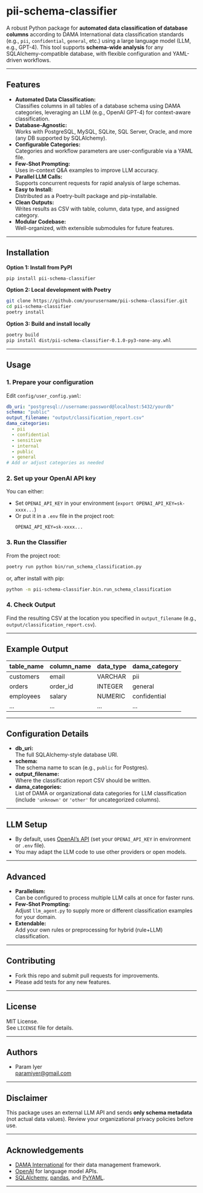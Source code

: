 
# pii-schema-classifier

A robust Python package for **automated data classification of database columns** according to DAMA International data classification standards (e.g., `pii`, `confidential`, `general`, etc.) using a large language model (LLM, e.g., GPT-4).
This tool supports **schema-wide analysis** for any SQLAlchemy-compatible database, with flexible configuration and YAML-driven workflows.

---

## Features

- **Automated Data Classification:**  
  Classifies columns in all tables of a database schema using DAMA categories, leveraging an LLM (e.g., OpenAI GPT-4) for context-aware classification.
- **Database-Agnostic:**  
  Works with PostgreSQL, MySQL, SQLite, SQL Server, Oracle, and more (any DB supported by SQLAlchemy).
- **Configurable Categories:**  
  Categories and workflow parameters are user-configurable via a YAML file.
- **Few-Shot Prompting:**  
  Uses in-context Q&A examples to improve LLM accuracy.
- **Parallel LLM Calls:**  
  Supports concurrent requests for rapid analysis of large schemas.
- **Easy to Install:**  
  Distributed as a Poetry-built package and pip-installable.
- **Clean Outputs:**  
  Writes results as CSV with table, column, data type, and assigned category.
- **Modular Codebase:**  
  Well-organized, with extensible submodules for future features.

---

## Installation

**Option 1: Install from PyPI**
```bash
pip install pii-schema-classifier
```

**Option 2: Local development with Poetry**
```bash
git clone https://github.com/yourusername/pii-schema-classifier.git
cd pii-schema-classifier
poetry install
```

**Option 3: Build and install locally**
```bash
poetry build
pip install dist/pii-schema-classifier-0.1.0-py3-none-any.whl
```

---

## Usage

### 1. **Prepare your configuration**

Edit `config/user_config.yaml`:

```yaml
db_uri: "postgresql://username:password@localhost:5432/yourdb"
schema: "public"
output_filename: "output/classification_report.csv"
dama_categories:
  - pii
  - confidential
  - sensitive
  - internal
  - public
  - general
# Add or adjust categories as needed
```

### 2. **Set up your OpenAI API key**

You can either:
- Set `OPENAI_API_KEY` in your environment (`export OPENAI_API_KEY=sk-xxxx...`)
- Or put it in a `.env` file in the project root:
  ```
  OPENAI_API_KEY=sk-xxxx...
  ```

### 3. **Run the Classifier**

From the project root:
```bash
poetry run python bin/run_schema_classification.py
```
or, after install with pip:
```bash
python -m pii-schema-classifier.bin.run_schema_classification
```

### 4. **Check Output**

Find the resulting CSV at the location you specified in `output_filename` (e.g., `output/classification_report.csv`).

---

## Example Output

| table_name | column_name   | data_type | dama_category |
|------------|--------------|-----------|--------------|
| customers  | email        | VARCHAR   | pii          |
| orders     | order_id     | INTEGER   | general      |
| employees  | salary       | NUMERIC   | confidential |
| ...        | ...          | ...       | ...          |

---

## Configuration Details

- **db_uri:**  
  The full SQLAlchemy-style database URI.
- **schema:**  
  The schema name to scan (e.g., `public` for Postgres).
- **output_filename:**  
  Where the classification report CSV should be written.
- **dama_categories:**  
  List of DAMA or organizational data categories for LLM classification (include `'unknown'` or `'other'` for uncategorized columns).

---

## LLM Setup

- By default, uses [OpenAI’s API](https://platform.openai.com/) (set your `OPENAI_API_KEY` in environment or `.env` file).
- You may adapt the LLM code to use other providers or open models.

---

## Advanced

- **Parallelism:**  
  Can be configured to process multiple LLM calls at once for faster runs.
- **Few-Shot Prompting:**  
  Adjust `llm_agent.py` to supply more or different classification examples for your domain.
- **Extendable:**  
  Add your own rules or preprocessing for hybrid (rule+LLM) classification.

---

## Contributing

- Fork this repo and submit pull requests for improvements.
- Please add tests for any new features.

---

## License

MIT License.  
See `LICENSE` file for details.

---

## Authors

- Param Iyer  
  <paramiyer@gmail.com>

---

## Disclaimer

This package uses an external LLM API and sends **only schema metadata** (not actual data values).
Review your organizational privacy policies before use.

---

## Acknowledgements

- [DAMA International](https://www.dama.org/) for their data management framework.
- [OpenAI](https://openai.com/) for language model APIs.
- [SQLAlchemy](https://www.sqlalchemy.org/), [pandas](https://pandas.pydata.org/), and [PyYAML](https://pyyaml.org/).

---
